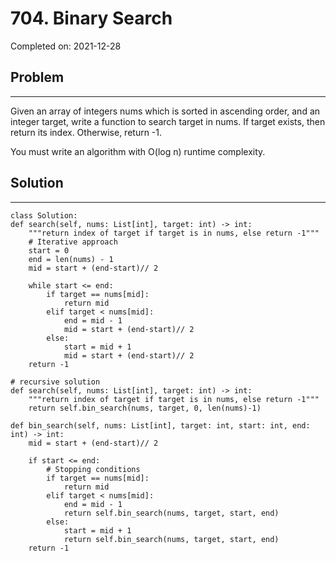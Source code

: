 # 704. Binary Search

Completed on: 2021-12-28

## Problem 
- - -
Given an array of integers nums which is sorted in ascending order, and an integer target, write a function to search target in nums. If target exists, then return its index. Otherwise, return -1.
 
You must write an algorithm with O(log n) runtime complexity.

## Solution
- - - 

    class Solution:
    def search(self, nums: List[int], target: int) -> int:
        """return index of target if target is in nums, else return -1"""        
        # Iterative approach
        start = 0
        end = len(nums) - 1
        mid = start + (end-start)// 2
        
        while start <= end:
            if target == nums[mid]:
                return mid
            elif target < nums[mid]:
                end = mid - 1
                mid = start + (end-start)// 2
            else:
                start = mid + 1
                mid = start + (end-start)// 2
        return -1

    # recursive solution
    def search(self, nums: List[int], target: int) -> int:
        """return index of target if target is in nums, else return -1"""  
        return self.bin_search(nums, target, 0, len(nums)-1)
    
    def bin_search(self, nums: List[int], target: int, start: int, end: int) -> int:
        mid = start + (end-start)// 2

        if start <= end:
            # Stopping conditions
            if target == nums[mid]:
                return mid
            elif target < nums[mid]:
                end = mid - 1
                return self.bin_search(nums, target, start, end)
            else:
                start = mid + 1
                return self.bin_search(nums, target, start, end)
        return -1

